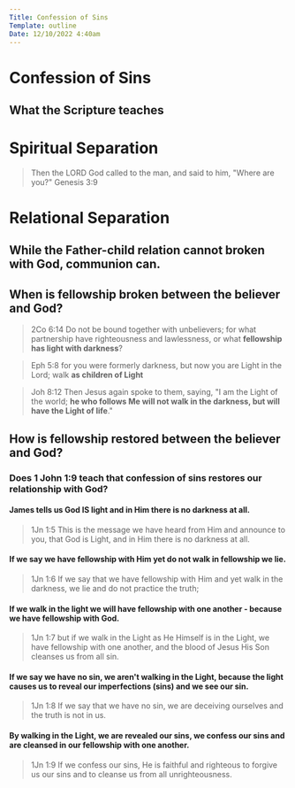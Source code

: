 ```yaml
---
Title: Confession of Sins
Template: outline
Date: 12/10/2022 4:40am
---
```


# Confession of Sins
## What the Scripture teaches

# Spiritual Separation
> Then the LORD God called to the man, and said to him, "Where are you?" Genesis 3:9

# Relational Separation

## While the Father-child relation cannot broken with God, communion can. 

## When is fellowship broken between the believer and God? 

> 2Co 6:14  Do not be bound together with unbelievers; for what partnership have righteousness and lawlessness, or what **fellowship has light with darkness**?

> Eph 5:8  for you were formerly darkness, but now you are Light in the Lord; walk **as children of Light**

> Joh 8:12  Then Jesus again spoke to them, saying, "I am the Light of the world; **he who follows Me will not walk in the darkness, but will have the Light of life**."

## How is fellowship restored between the believer and God? 

### Does 1 John 1:9 teach that confession of sins restores our relationship with God? 

#### James tells us God IS light and in Him there is no darkness at all. 
>1Jn 1:5  This is the message we have heard from Him and announce to you, that God is Light, and in Him there is no darkness at all.

#### If we say we have fellowship with Him yet do not walk in fellowship we lie. 
> 1Jn 1:6  If we say that we have fellowship with Him and yet walk in the darkness, we lie and do not practice the truth; 

#### If we walk in the light we will have fellowship with one another - because we have fellowship with God. 
>1Jn 1:7  but if we walk in the Light as He Himself is in the Light, we have fellowship with one another, and the blood of Jesus His Son cleanses us from all sin.

#### If we say we have no sin, we aren't walking in the Light, because the light causes us to reveal our imperfections (sins) and we see our sin. 
>1Jn 1:8  If we say that we have no sin, we are deceiving ourselves and the truth is not in us.

#### By walking in the Light, we are revealed our sins, we confess our sins and are cleansed in our fellowship with one another. 
>1Jn 1:9  If we confess our sins, He is faithful and righteous to forgive us our sins and to cleanse us from all unrighteousness.